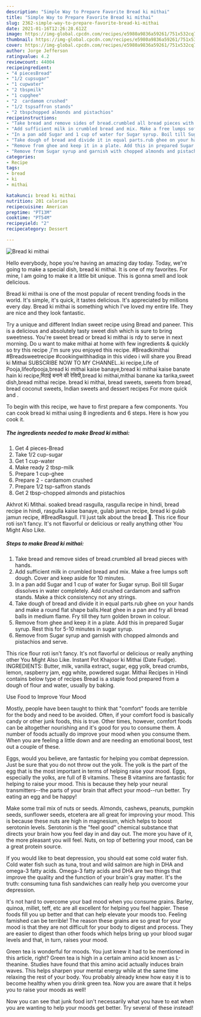 ```yaml
---
description: "Simple Way to Prepare Favorite Bread ki mithai"
title: "Simple Way to Prepare Favorite Bread ki mithai"
slug: 2362-simple-way-to-prepare-favorite-bread-ki-mithai
date: 2021-01-16T12:26:28.612Z
image: https://img-global.cpcdn.com/recipes/e5980a9836a59261/751x532cq70/bread-ki-mithai-recipe-main-photo.jpg
thumbnail: https://img-global.cpcdn.com/recipes/e5980a9836a59261/751x532cq70/bread-ki-mithai-recipe-main-photo.jpg
cover: https://img-global.cpcdn.com/recipes/e5980a9836a59261/751x532cq70/bread-ki-mithai-recipe-main-photo.jpg
author: Jorge Jefferson
ratingvalue: 4.2
reviewcount: 44004
recipeingredient:
- "4 piecesBread"
- "1/2 cupsugar"
- "1 cupwater"
- "2 tbspmilk"
- "1 cupghee"
- "2  cardamom crushed"
- "1/2 tspsaffron stands"
- "2 tbspchopped almonds and pistachios"
recipeinstructions:
- "Take bread and remove sides of bread.crumbled all bread pieces with hands."
- "Add sufficient milk in crumbled bread and mix. Make a free lumps soft dough. Cover and keep aside for 10 minutes."
- "In a pan add Sugar and 1 cup of water for Sugar syrup. Boil till Sugar dissolves in water completely. Add crushed cardamom and saffron stands. Make a thick consistency not any strings."
- "Take dough of bread and divide it in equal parts.rub ghee on your hands and make a round flat shape balls.Heat ghee in a pan and fry all bread balls in medium flame. Fry till they turn golden brown in colour."
- "Remove from ghee and keep it in a plate. Add this in prepared Sugar syrup. Rest this for 5-10 minutes in sugar syrup."
- "Remove from Sugar syrup and garnish with chopped almonds and pistachios and serve."
categories:
- Recipe
tags:
- bread
- ki
- mithai

katakunci: bread ki mithai 
nutrition: 201 calories
recipecuisine: American
preptime: "PT13M"
cooktime: "PT54M"
recipeyield: "2"
recipecategory: Dessert

---
```



![Bread ki mithai](https://img-global.cpcdn.com/recipes/e5980a9836a59261/751x532cq70/bread-ki-mithai-recipe-main-photo.jpg)

Hello everybody, hope you're having an amazing day today. Today, we're going to make a special dish, bread ki mithai. It is one of my favorites. For mine, I am going to make it a little bit unique. This is gonna smell and look delicious.

Bread ki mithai is one of the most popular of recent trending foods in the world. It's simple, it's quick, it tastes delicious. It's appreciated by millions every day. Bread ki mithai is something which I've loved my entire life. They are nice and they look fantastic.

Try a unique and different Indian sweet recipe using Bread and paneer. This is a delicious and absolutely tasty sweet dish which is sure to bring sweetness. You&#39;re sweet bread or bread ki mithai is rdy to serve in next morning. Do u want to make mithai at home with few ingredients &amp; quickly so try this recipe ,I&#39;m sure you enjoyed this recipe. #Breadkimithai #Breadsweetrecipe #cookingwithhadiqa in this video i will share you Bread ki Mithai SUBSCRIBE NOW TO MY CHANNEL..ki recipe,Life of Pooja,lifeofpooja,bread ki mithai kaise banaye,bread ki mithai kaise banate hain ki recipe,मिठाई बनाने की रेसिपी,bread ki mithai,mithai banane ka tarika,sweet dish,bread mithai recipe. bread ki mithai, bread sweets, sweets from bread, bread coconut sweets, Indian sweets and dessert recipes For more quick and .


To begin with this recipe, we have to first prepare a few components. You can cook bread ki mithai using 8 ingredients and 6 steps. Here is how you cook it.

<!--inarticleads1-->

##### The ingredients needed to make Bread ki mithai:

1. Get 4 pieces-Bread
1. Take 1/2 cup-sugar
1. Get 1 cup-water
1. Make ready 2 tbsp-milk
1. Prepare 1 cup-ghee
1. Prepare 2 - cardamom crushed
1. Prepare 1/2 tsp-saffron stands
1. Get 2 tbsp-chopped almonds and pistachios


Akhrot Ki Mithai. soaked bread rasgulla, rasgulla recipe in hindi, bread recipe in hindi, rasgulla kaise banaye, gulab jamun recipe, bread ki gulab jamun recipe, #BreadRasgull. I&#39;ll just talk about the bread 🙂. This rice flour roti isn&#39;t fancy. It&#39;s not flavorful or delicious or really anything other You Might Also Like. 

<!--inarticleads2-->

##### Steps to make Bread ki mithai:

1. Take bread and remove sides of bread.crumbled all bread pieces with hands.
1. Add sufficient milk in crumbled bread and mix. Make a free lumps soft dough. Cover and keep aside for 10 minutes.
1. In a pan add Sugar and 1 cup of water for Sugar syrup. Boil till Sugar dissolves in water completely. Add crushed cardamom and saffron stands. Make a thick consistency not any strings.
1. Take dough of bread and divide it in equal parts.rub ghee on your hands and make a round flat shape balls.Heat ghee in a pan and fry all bread balls in medium flame. Fry till they turn golden brown in colour.
1. Remove from ghee and keep it in a plate. Add this in prepared Sugar syrup. Rest this for 5-10 minutes in sugar syrup.
1. Remove from Sugar syrup and garnish with chopped almonds and pistachios and serve.


This rice flour roti isn&#39;t fancy. It&#39;s not flavorful or delicious or really anything other You Might Also Like. Instant Pot Khajoor ki Mithai (Date Fudge). INGREDIENTS: Butter, milk, vanilla extract, sugar, egg yolk, bread crumbs, lemon, raspberry jam, egg white, powdered sugar. Mithai Recipes in Hindi contains below type of recipes Bread is a staple food prepared from a dough of flour and water, usually by baking. 

Use Food to Improve Your Mood


Mostly, people have been taught to think that "comfort" foods are terrible for the body and need to be avoided. Often, if your comfort food is basically candy or other junk foods, this is true. Other times, however, comfort foods can be altogether nourishing and it's good for you to consume them. A number of foods actually do improve your mood when you consume them. When you are feeling a little down and are needing an emotional boost, test out a couple of these.

Eggs, would you believe, are fantastic for helping you combat depression. Just be sure that you do not throw out the yolk. The yolk is the part of the egg that is the most important in terms of helping raise your mood. Eggs, especially the yolks, are full of B vitamins. These B vitamins are fantastic for helping to raise your mood. This is because they help your neural transmitters--the parts of your brain that affect your mood--run better. Try eating an egg and be happy!

Make some trail mix of nuts or seeds. Almonds, cashews, peanuts, pumpkin seeds, sunflower seeds, etcetera are all great for improving your mood. This is because these nuts are high in magnesium, which helps to boost serotonin levels. Serotonin is the "feel good" chemical substance that directs your brain how you feel day in and day out. The more you have of it, the more pleasant you will feel. Nuts, on top of bettering your mood, can be a great protein source.

If you would like to beat depression, you should eat some cold water fish. Cold water fish such as tuna, trout and wild salmon are high in DHA and omega-3 fatty acids. Omega-3 fatty acids and DHA are two things that improve the quality and the function of your brain's gray matter. It's the truth: consuming tuna fish sandwiches can really help you overcome your depression. 

It's not hard to overcome your bad mood when you consume grains. Barley, quinoa, millet, teff, etc are all excellent for helping you feel happier. These foods fill you up better and that can help elevate your moods too. Feeling famished can be terrible! The reason these grains are so great for your mood is that they are not difficult for your body to digest and process. They are easier to digest than other foods which helps bring up your blood sugar levels and that, in turn, raises your mood.

Green tea is wonderful for moods. You just knew it had to be mentioned in this article, right? Green tea is high in a certain amino acid known as L-theanine. Studies have found that this amino acid actually induces brain waves. This helps sharpen your mental energy while at the same time relaxing the rest of your body. You probably already knew how easy it is to become healthy when you drink green tea. Now you are aware that it helps you to raise your moods as well!

Now you can see that junk food isn't necessarily what you have to eat when you are wanting to help your moods get better. Try several of these instead!

